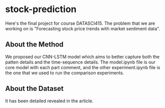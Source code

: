 # stock-prediction
Here's the final project for course DATASCI415. The problem that we are working on is "Forecasting stock price trends with market sentiment data".
## About the Method
We proposed our CNN-LSTM model which aims to better capture both the patten details and the time-sequence details. The model.ipynb file is our core model with each part comment, and the other experiment.ipynb file is the one that we used to run the comparison experiments.
## About the Dataset
It has been detailed revealed in the article.
